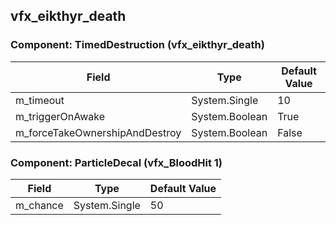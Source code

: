 ## vfx_eikthyr_death

### Component: TimedDestruction (vfx_eikthyr_death)

|Field|Type|Default Value|
|-----|----|-------------|
|m_timeout|System.Single|10|
|m_triggerOnAwake|System.Boolean|True|
|m_forceTakeOwnershipAndDestroy|System.Boolean|False|

### Component: ParticleDecal (vfx_BloodHit 1)

|Field|Type|Default Value|
|-----|----|-------------|
|m_chance|System.Single|50|

